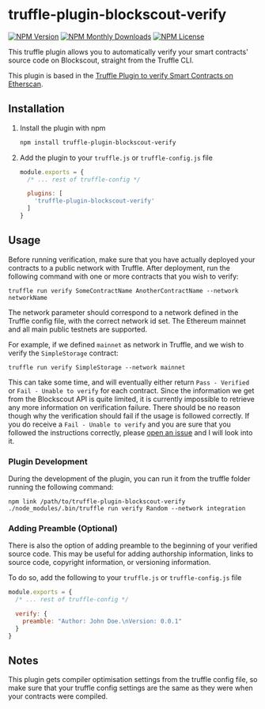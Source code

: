 # truffle-plugin-blockscout-verify
[![NPM Version](https://img.shields.io/npm/v/truffle-plugin-blockscout-verify.svg)](https://www.npmjs.com/package/truffle-plugin-blockscout-verify)
[![NPM Monthly Downloads](https://img.shields.io/npm/dm/truffle-plugin-blockscout-verify.svg)](https://www.npmjs.com/package/truffle-plugin-blockscout-verify)
[![NPM License](https://img.shields.io/npm/l/truffle-assertions.svg)](https://www.npmjs.com/package/truffle-plugin-blockscout-verify)

This truffle plugin allows you to automatically verify your smart contracts' source code on Blockscout, straight from the Truffle CLI.

This plugin is based in the [Truffle Plugin to verify Smart Contracts on Etherscan](https://github.com/rkalis/truffle-plugin-verify/).

## Installation
1. Install the plugin with npm
    ```sh
    npm install truffle-plugin-blockscout-verify
    ```
2. Add the plugin to your `truffle.js` or `truffle-config.js` file
    ```js
    module.exports = {
      /* ... rest of truffle-config */

      plugins: [
        'truffle-plugin-blockscout-verify'
      ]
    }
    ```


## Usage

Before running verification, make sure that you have actually deployed your contracts to a public network with Truffle. After deployment, run the following command with one or more contracts that you wish to verify:

```
truffle run verify SomeContractName AnotherContractName --network networkName
```

The network parameter should correspond to a network defined in the Truffle config file, with the correct network id set. The Ethereum mainnet and all main public testnets are supported.

For example, if we defined `mainnet` as network in Truffle, and we wish to verify the `SimpleStorage` contract:

```
truffle run verify SimpleStorage --network mainnet
```

This can take some time, and will eventually either return `Pass - Verified` or `Fail - Unable to verify` for each contract. Since the information we get from the Blockscout API is quite limited, it is currently impossible to retrieve any more information on verification failure. There should be no reason though why the verification should fail if the usage is followed correctly. If you do receive a `Fail - Unable to verify` and you are sure that you followed the instructions correctly, please [open an issue](/issues/new) and I will look into it.


### Plugin Development

During the development of the plugin, you can run it from the truffle folder running the following command:

```
npm link /path/to/truffle-plugin-blockscout-verify
./node_modules/.bin/truffle run verify Random --network integration

```

### Adding Preamble (Optional)

There is also the option of adding preamble to the beginning of your verified source code. This may be useful for adding authorship information, links to source code, copyright information, or versioning information.

To do so, add the following to your `truffle.js` or `truffle-config.js` file
```js
module.exports = {
  /* ... rest of truffle-config */

  verify: {
    preamble: "Author: John Doe.\nVersion: 0.0.1"
  }
}
```

## Notes
This plugin gets compiler optimisation settings from the truffle config file, so make sure that your truffle config settings are the same as they were when your contracts were compiled.

